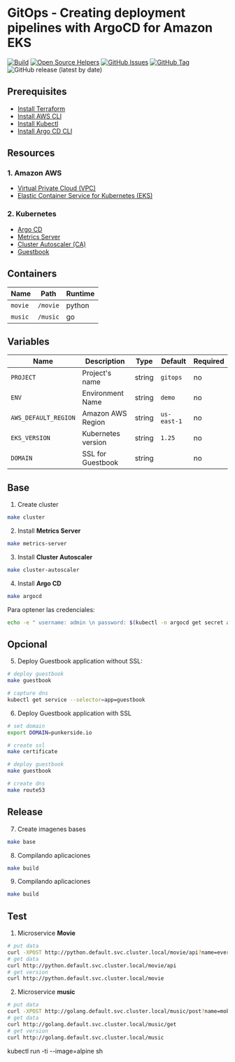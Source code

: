 # GitOps - Creating deployment pipelines with ArgoCD for Amazon EKS

[![Build](https://github.com/punkerside/awsday-demo/actions/workflows/main.yml/badge.svg?branch=main)](https://github.com/punkerside/awsday-demo/actions/workflows/main.yml)
[![Open Source Helpers](https://www.codetriage.com/punkerside/awsday-demo/badges/users.svg)](https://www.codetriage.com/punkerside/awsday-demo)
[![GitHub Issues](https://img.shields.io/github/issues/punkerside/awsday-demo.svg)](https://github.com/punkerside/awsday-demo/issues)
[![GitHub Tag](https://img.shields.io/github/tag-date/punkerside/awsday-demo.svg?style=plastic)](https://github.com/punkerside/awsday-demo/tags/)
![GitHub release (latest by date)](https://img.shields.io/github/v/release/punkerside/awsday-demo)

<!-- <p align="center">
  <img src="docs/img/architecture.png">
</p> -->

## **Prerequisites**

* [Install Terraform](https://www.terraform.io/downloads.html)
* [Install AWS CLI](https://docs.aws.amazon.com/cli/latest/userguide/cli-chap-install.html)
* [Install Kubectl](https://kubernetes.io/docs/tasks/tools/install-kubectl-linux/)
* [Install Argo CD CLI](https://argo-cd.readthedocs.io/en/stable/cli_installation/)

## **Resources**

### **1. Amazon AWS**

* [Virtual Private Cloud (VPC)](https://registry.terraform.io/modules/punkerside/vpc/aws/latest)
* [Elastic Container Service for Kubernetes (EKS)](https://registry.terraform.io/modules/punkerside/eks/aws/latest)

### **2. Kubernetes**

* [Argo CD](https://argoproj.github.io/cd)
* [Metrics Server](https://github.com/kubernetes-sigs/metrics-server)
* [Cluster Autoscaler (CA)](https://github.com/kubernetes/autoscaler/blob/master/cluster-autoscaler/cloudprovider/aws/README.md)
* [Guestbook](https://kubernetes.io/docs/tutorials/stateless-application/guestbook/)

## **Containers**

| Name | Path | Runtime |
|------|------|--------|
| `movie` | `/movie` | python |
| `music` | `/music` | go |

## **Variables**

| Name | Description | Type | Default | Required |
|------|-------------|------|---------|----------|
| `PROJECT` | Project's name | string | `gitops` | no |
| `ENV` | Environment Name | string | `demo` | no |
| `AWS_DEFAULT_REGION` | Amazon AWS Region | string | `us-east-1` | no |
| `EKS_VERSION` | Kubernetes version | string | `1.25` | no |
| `DOMAIN` | SSL for Guestbook | string | | no |

## **Base**

1. Create cluster

```bash
make cluster
```

2. Install **Metrics Server**

```bash
make metrics-server
```

3. Install **Cluster Autoscaler**

```bash
make cluster-autoscaler
```

4. Install **Argo CD**

```bash
make argocd
```

Para optener las credenciales:

```bash
echo -e " username: admin \n password: $(kubectl -n argocd get secret argocd-initial-admin-secret -o jsonpath="{.data.password}" | base64 -d) \n dns_name: $(kubectl get service argocd-server -n argocd --output=jsonpath='{.status.loadBalancer.ingress[0].hostname}')"
```

## **Opcional**

5. Deploy Guestbook application without SSL:

```bash
# deploy guestbook
make guestbook

# capture dns
kubectl get service --selector=app=guestbook
```

6. Deploy Guestbook application with SSL

```bash
# set domain
export DOMAIN=punkerside.io

# create ssl
make certificate

# deploy guestbook
make guestbook

# create dns
make route53
```

## **Release**

7. Create imagenes bases

```bash
make base
```

8. Compilando aplicaciones

```bash
make build
```

9. Compilando aplicaciones

```bash
make build
```

## **Test**

1. Microservice **Movie**

```bash
# put data
curl -XPOST http://python.default.svc.cluster.local/movie/api?name=everest
# get data
curl http://python.default.svc.cluster.local/movie/api
# get version
curl http://python.default.svc.cluster.local/movie
```

2. Microservice **music**

```bash
# put data
curl -XPOST http://golang.default.svc.cluster.local/music/post?name=moby
# get data
curl http://golang.default.svc.cluster.local/music/get
# get version
curl http://golang.default.svc.cluster.local/music
```


kubectl run -ti --image=alpine sh